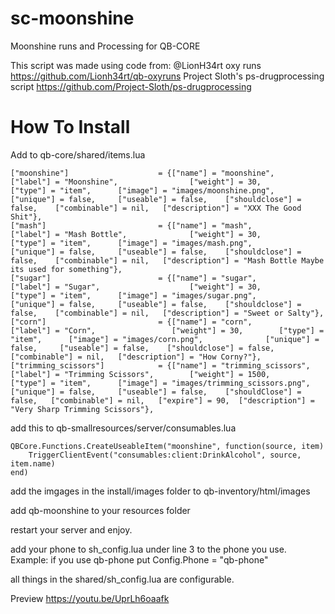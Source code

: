 # sc-moonshine
Moonshine runs and Processing for QB-CORE

This script was made using code from:
@LionH34rt oxy runs https://github.com/Lionh34rt/qb-oxyruns
Project Sloth's ps-drugprocessing script https://github.com/Project-Sloth/ps-drugprocessing

<h1>How To Install</h1>
Add to qb-core/shared/items.lua

```
["moonshine"]					 = {["name"] = "moonshine",						["label"] = "Moonshine",				["weight"] = 30,		["type"] = "item",		["image"] = "images/moonshine.png",			["unique"] = false,     ["useable"] = false,    ["shouldclose"] = false,    ["combinable"] = nil,   ["description"] = "XXX The Good Shit"},
["mash"]					 	 = {["name"] = "mash",							["label"] = "Mash Bottle",				["weight"] = 30,		["type"] = "item",		["image"] = "images/mash.png",					["unique"] = false,     ["useable"] = false,    ["shouldclose"] = false,    ["combinable"] = nil,   ["description"] = "Mash Bottle Maybe its used for something"},
["sugar"]					 	 = {["name"] = "sugar",							["label"] = "Sugar",					["weight"] = 30,		["type"] = "item",		["image"] = "images/sugar.png",				["unique"] = false,     ["useable"] = false,    ["shouldclose"] = false,    ["combinable"] = nil,   ["description"] = "Sweet or Salty"},
["corn"]					 	 = {["name"] = "corn",							["label"] = "Corn",					["weight"] = 30,		["type"] = "item",		["image"] = "images/corn.png",				["unique"] = false,     ["useable"] = false,    ["shouldclose"] = false,    ["combinable"] = nil,   ["description"] = "How Corny?"},
["trimming_scissors"] 		 	 = {["name"] = "trimming_scissors",           	["label"] = "Trimming Scissors",	 	["weight"] = 1500, 		["type"] = "item", 		["image"] = "images/trimming_scissors.png", 	["unique"] = false, 	["useable"] = false, 	["shouldClose"] = false,   ["combinable"] = nil,   ["expire"] = 90,  ["description"] = "Very Sharp Trimming Scissors"},
```
add this to qb-smallresources/server/consumables.lua
```
QBCore.Functions.CreateUseableItem("moonshine", function(source, item)
    TriggerClientEvent("consumables:client:DrinkAlcohol", source, item.name)
end)
```
add the imgages in the install/images folder to 
qb-inventory/html/images

add qb-moonshine to your resources folder 

restart your server and enjoy.

add your phone to sh_config.lua under line 3 to the phone you use. Example: if you use qb-phone put Config.Phone = "qb-phone"

all things in the shared/sh_config.lua are configurable.


Preview https://youtu.be/UprLh6oaafk
